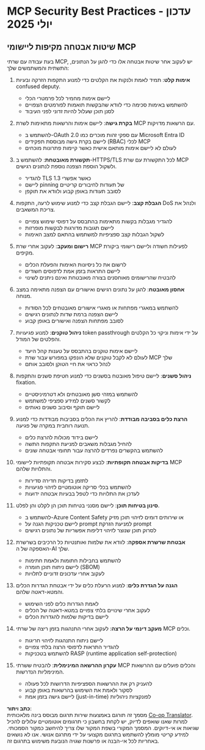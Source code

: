 <!--
CO_OP_TRANSLATOR_METADATA:
{
  "original_hash": "c3f4ea5732d64bf965e8aa2907759709",
  "translation_date": "2025-07-17T08:53:43+00:00",
  "source_file": "02-Security/mcp-security-best-practices-2025.md",
  "language_code": "he"
}
-->
# MCP Security Best Practices - עדכון יולי 2025

## שיטות אבטחה מקיפות ליישומי MCP

בעת עבודה עם שרתי MCP, יש לעקוב אחר שיטות אבטחה אלו כדי להגן על הנתונים, התשתית והמשתמשים שלך:

1. **אימות קלט**: תמיד לאמת ולנקות את הקלטים כדי למנוע התקפות הזרקה ובעיות confused deputy.
   - ליישם אימות מחמיר לכל פרמטרי הכלי
   - להשתמש באימות סכימה כדי לוודא שהבקשות תואמות לפורמטים הצפויים
   - לסנן תוכן שעלול להיות זדוני לפני העיבוד

2. **בקרת גישה**: ליישם אימות והרשאות מתאימות לשרת MCP עם הרשאות מדויקות.
   - להשתמש ב-OAuth 2.0 עם ספקי זהות מוכרים כמו Microsoft Entra ID
   - ליישם בקרת גישה מבוססת תפקידים (RBAC) לכלי MCP
   - לעולם לא ליישם אימות מותאם אישית כאשר קיימות פתרונות מוכחים

3. **תקשורת מאובטחת**: להשתמש ב-HTTPS/TLS לכל התקשורת עם שרת MCP ולשקול הוספת הצפנה נוספת לנתונים רגישים.
   - להגדיר TLS 1.3 כאשר אפשרי
   - ליישם pinning של תעודות לחיבורים קריטיים
   - לסובב תעודות באופן קבוע ולוודא את תוקפן

4. **הגבלת קצב**: ליישם הגבלת קצב כדי למנוע שימוש לרעה, התקפות DoS ולנהל את צריכת המשאבים.
   - להגדיר מגבלות בקשות מתאימות בהתבסס על דפוסי שימוש צפויים
   - ליישם תגובות מדורגות לבקשות מופרזות
   - לשקול הגבלות קצב ספציפיות למשתמש בהתאם למצב האימות

5. **רישום ומעקב**: לעקוב אחרי שרת MCP לפעילות חשודה וליישם רישומי ביקורת מקיפים.
   - לרשום את כל ניסיונות האימות והפעלת הכלים
   - ליישם התראות בזמן אמת לדפוסים חשודים
   - להבטיח שהרישומים מאוחסנים בצורה מאובטחת ואינם ניתנים לשינוי

6. **אחסון מאובטח**: להגן על נתונים רגישים ואישורים עם הצפנה מתאימה במצב מנוחה.
   - להשתמש במאגרי מפתחות או מאגרי אישורים מאובטחים לכל הסודות
   - ליישם הצפנה ברמת שדות לנתונים רגישים
   - לסובב מפתחות הצפנה ואישורים באופן קבוע

7. **ניהול טוקנים**: למנוע פגיעויות token passthrough על ידי אימות וניקוי כל הקלטים והפלטים של המודל.
   - ליישם אימות טוקנים בהתבסס על טענות קהל היעד
   - לעולם לא לקבל טוקנים שלא הונפקו במפורש עבור שרת MCP שלך
   - לנהל כראוי את חיי הטוקן ולסובב אותם

8. **ניהול סשנים**: ליישם טיפול מאובטח בסשנים כדי למנוע חטיפת סשנים והתקפות fixation.
   - להשתמש במזהי סשן מאובטחים ולא דטרמיניסטיים
   - לקשור סשנים למידע ספציפי למשתמש
   - ליישם תוקף וסיבוב סשנים נאותים

9. **הרצת כלים בסביבה מבודדת**: להריץ את הכלים בסביבות מבודדות כדי למנוע תנועה רוחבית במקרה של פגיעה.
   - ליישם בידוד מכולות להרצת כלים
   - להחיל מגבלות משאבים למניעת התקפות התשה
   - להשתמש בהקשרים נפרדים להרצה עבור תחומי אבטחה שונים

10. **בדיקות אבטחה תקופתיות**: לבצע סקירות אבטחה תקופתיות ליישומי MCP והתלויות שלהם.
    - לתזמן בדיקות חדירה סדירות
    - להשתמש בכלי סריקה אוטומטיים לזיהוי פגיעויות
    - לעדכן את התלויות כדי לטפל בבעיות אבטחה ידועות

11. **סינון בטיחות תוכן**: ליישם מסנני בטיחות תוכן הן לקלט והן לפלט.
    - להשתמש ב-Azure Content Safety או שירותים דומים לזיהוי תוכן מזיק
    - ליישם טכניקות הגנה על prompt למניעת הזרקת prompt
    - לסרוק תוכן שנוצר לזיהוי דליפות אפשריות של נתונים רגישים

12. **אבטחת שרשרת אספקה**: לוודא את שלמות ואותנטיות כל הרכיבים בשרשרת האספקה של ה-AI שלך.
    - להשתמש בחבילות חתומות ולאמת חתימות
    - ליישם ניתוח תוכן חומרה (SBOM)
    - לעקוב אחרי עדכונים זדוניים לתלויות

13. **הגנה על הגדרת כלים**: למנוע הרעלת כלים על ידי אבטחת הגדרות הכלים והמטא-דאטה שלהם.
    - לאמת הגדרות כלים לפני השימוש
    - לעקוב אחרי שינויים בלתי צפויים במטא-דאטה של הכלים
    - ליישם בדיקות שלמות להגדרות הכלים

14. **מעקב דינמי על הרצה**: לעקוב אחרי התנהגות בזמן ריצה של שרתי MCP וכלים.
    - ליישם ניתוח התנהגות לזיהוי חריגות
    - להגדיר התראות לדפוסי הרצה בלתי צפויים
    - להשתמש בטכניקות RASP (runtime application self-protection)

15. **עקרון ההרשאה המינימלית**: להבטיח ששרתי MCP והכלים פועלים עם ההרשאות המינימליות הנדרשות.
    - להעניק רק את ההרשאות הספציפיות הדרושות לכל פעולה
    - לסקור ולאמת את השימוש בהרשאות באופן קבוע
    - ליישם גישה בזמן אמת (just-in-time) לפונקציות ניהוליות

**כתב ויתור**:  
מסמך זה תורגם באמצעות שירות תרגום מבוסס בינה מלאכותית [Co-op Translator](https://github.com/Azure/co-op-translator). למרות שאנו שואפים לדיוק, יש לקחת בחשבון כי תרגומים אוטומטיים עלולים להכיל שגיאות או אי-דיוקים. המסמך המקורי בשפת המקור שלו צריך להיחשב כמקור הסמכותי. למידע קריטי מומלץ להשתמש בתרגום מקצועי על ידי מתרגם אנושי. אנו לא נושאים באחריות לכל אי-הבנה או פרשנות שגויה הנובעת משימוש בתרגום זה.